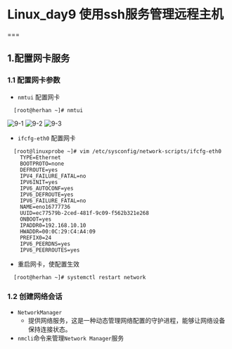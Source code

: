 # Linux_day9 使用ssh服务管理远程主机

===

## 1.配置网卡服务
### 1.1 配置网卡参数
* `nmtui` 配置网卡
```shell
  [root@herhan ~]# nmtui
```
![9-1](https://heh-1300576495.cos.ap-chengdu.myqcloud.com/assets/Linux/9-1.png)
![9-2](https://heh-1300576495.cos.ap-chengdu.myqcloud.com/assets/Linux/9-2.png)
![9-3](https://heh-1300576495.cos.ap-chengdu.myqcloud.com/assets/Linux/9-3.png)

* `ifcfg-eth0` 配置网卡
```shell
  [root@linuxprobe ~]# vim /etc/sysconfig/network-scripts/ifcfg-eth0
    TYPE=Ethernet
    BOOTPROTO=none
    DEFROUTE=yes
    IPV4_FAILURE_FATAL=no
    IPV6INIT=yes
    IPV6_AUTOCONF=yes
    IPV6_DEFROUTE=yes
    IPV6_FAILURE_FATAL=no
    NAME=eno16777736
    UUID=ec77579b-2ced-481f-9c09-f562b321e268
    ONBOOT=yes
    IPADDR0=192.168.10.10
    HWADDR=00:0C:29:C4:A4:09
    PREFIX0=24
    IPV6_PEERDNS=yes
    IPV6_PEERROUTES=yes
```

* 重启网卡，使配置生效
```shell
  [root@herhan ~]# systemctl restart network
```

### 1.2 创建网络会话
* `NetworkManager`
  * 提供网络服务，这是一种动态管理网络配置的守护进程，能够让网络设备保持连接状态。
* `nmcli`命令来管理`Network Manager`服务